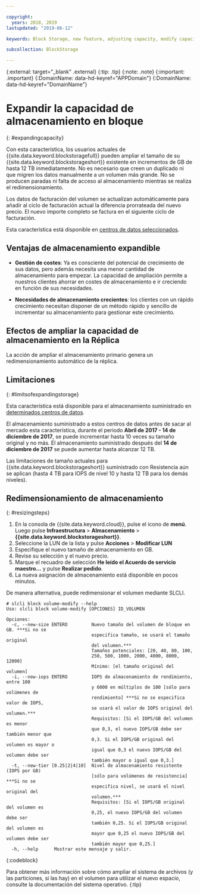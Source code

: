 ```yaml
---

copyright:
  years: 2018, 2019
lastupdated: "2019-06-12"

keywords: Block Storage, new feature, adjusting capacity, modify capacity, increase capacity, Storage Capacity

subcollection: BlockStorage

---
```

{:external: target="_blank" .external}
{:tip: .tip}
{:note: .note}
{:important: .important}
{:DomainName: data-hd-keyref="APPDomain"}
{:DomainName: data-hd-keyref="DomainName"}

# Expandir la capacidad de almacenamiento en bloque
{: #expandingcapacity}

Con esta característica, los usuarios actuales de {{site.data.keyword.blockstoragefull}} pueden ampliar el tamaño de su {{site.data.keyword.blockstorageshort}} existente en incrementos de GB de hasta 12 TB inmediatamente. No es necesario que creen un duplicado ni que migren los datos manualmente a un volumen más grande. No se producen paradas ni falta de acceso al almacenamiento mientras se realiza el redimensionamiento.

Los datos de facturación del volumen se actualizan automáticamente para añadir al ciclo de facturación actual la diferencia prorrateada del nuevo precio. El nuevo importe completo se factura en el siguiente ciclo de facturación.

Esta característica está disponible en [centros de datos seleccionados](/docs/infrastructure/BlockStorage?topic=BlockStorage-news).

## Ventajas de almacenamiento expandible

- **Gestión de costes**: Ya es consciente del potencial de crecimiento de sus datos, pero además necesita una menor cantidad de almacenamiento para empezar. La capacidad de ampliación permite a nuestros clientes ahorrar en costes de almacenamiento e ir creciendo en función de sus necesidades.  

- **Necesidades de almacenamiento crecientes**: los clientes con un rápido crecimiento necesitan disponer de un método rápido y sencillo de incrementar su almacenamiento para gestionar este crecimiento.

## Efectos de ampliar la capacidad de almacenamiento en la Réplica

La acción de ampliar el almacenamiento primario genera un redimensionamiento automático de la réplica.

## Limitaciones
{: #limitsofexpandingstorage}

Esta característica está disponible para el almacenamiento suministrado en [determinados centros de datos](/docs/infrastructure/BlockStorage?topic=BlockStorage-news).

El almacenamiento suministrado a estos centros de datos antes de sacar al mercado esta característica, durante el periodo **Abril de 2017 - 14 de diciembre de 2017**, se puede incrementar hasta 10 veces su tamaño original y no más. El almacenamiento suministrado después del **14 de diciembre de 2017** se puede aumentar hasta alcanzar 12 TB.

Las limitaciones de tamaño actuales para {{site.data.keyword.blockstorageshort}} suministrado con Resistencia aún se aplican (hasta 4 TB para IOPS de nivel 10 y hasta 12 TB para los demás niveles).

## Redimensionamiento de almacenamiento
{: #resizingsteps}

1. En la consola de {{site.data.keyword.cloud}}, pulse el icono de **menú**. Luego pulse **Infraestructura** > **Almacenamiento** > **{{site.data.keyword.blockstorageshort}}**.
2. Seleccione la LUN de la lista y pulse **Acciones** > **Modificar LUN**
3. Especifique el nuevo tamaño de almacenamiento en GB.
4. Revise su selección y el nuevo precio.
5. Marque el recuadro de selección **He leído el Acuerdo de servicio maestro...** y pulse **Realizar pedido**.
6. La nueva asignación de almacenamiento está disponible en pocos minutos.

De manera alternativa, puede redimensionar el volumen mediante SLCLI.

```
# slcli block volume-modify --help
Uso: slcli block volume-modify [OPCIONES] ID_VOLUMEN

Opciones:
  -c, --new-size ENTERO         Nuevo tamaño del volumen de bloque en GB. ***Si no se
                                especifica tamaño, se usará el tamaño original
                                del volumen.***
                                Tamaños potenciales: [20, 40, 80, 100,
                                250, 500, 1000, 2000, 4000, 8000, 12000]
                                Mínimo: [el tamaño original del volumen]
  -i, --new-iops ENTERO         IOPS de almacenamiento de rendimiento, entre 100
                                y 6000 en múltiplos de 100 [sólo para volúmenes de
                                rendimiento] ***Si no se especifica valor de IOPS,
                                se usará el valor de IOPS original del volumen.***
                                Requisitos: [Si el IOPS/GB del volumen es menor
                                que 0,3, el nuevo IOPS/GB debe ser también menor que
                                0,3. Si el IOPS/GB original del volumen es mayor o
                                igual que 0,3 el nuevo IOPS/GB del volumen debe ser
                                también mayor o igual que 0,3.]
  -t, --new-tier [0.25|2|4|10]  Nivel de almacenamiento resistente (IOPS por GB)
                                [sólo para volúmenes de resistencia] ***Si no se
                                especifica nivel, se usará el nivel original del
                                volumen.***
                                Requisitos: [Si el IOPS/GB original del volumen es
                                0,25, el nuevo IOPS/GB del volumen debe ser
                                también 0,25. Si el IOPS/GB original del volumen es
                                mayor que 0,25 el nuevo IOPS/GB del volumen debe ser
                                también mayor que 0,25.]
  -h, --help      Mostrar este mensaje y salir.
```
{:codeblock}

Para obtener más información sobre cómo ampliar el sistema de archivos (y las particiones, si las hay) en el volumen para utilizar el nuevo espacio, consulte la documentación del sistema operativo.
{:tip}
